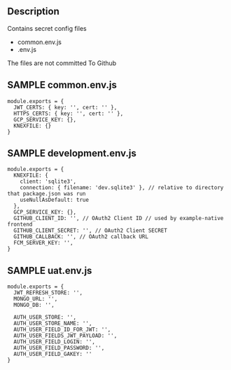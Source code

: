 ## Description

Contains secret config files
- common.env.js
- <env>.env.js

The files are not committed To Github

## SAMPLE common.env.js

```
module.exports = {
  JWT_CERTS: { key: '', cert: '' },
  HTTPS_CERTS: { key: '', cert: '' },
  GCP_SERVICE_KEY: {},
  KNEXFILE: {}
}

```

## SAMPLE development.env.js

```
module.exports = {
  KNEXFILE: {
    client: 'sqlite3',
    connection: { filename: 'dev.sqlite3' }, // relative to directory that package.json was run
    useNullAsDefault: true  
  },
  GCP_SERVICE_KEY: {},
  GITHUB_CLIENT_ID: '', // OAuth2 Client ID // used by example-native frontend
  GITHUB_CLIENT_SECRET: '', // OAuth2 Client SECRET
  GITHUB_CALLBACK: '', // OAuth2 callback URL
  FCM_SERVER_KEY: '',
}

```

## SAMPLE uat.env.js

```
module.exports = {
  JWT_REFRESH_STORE: '',
  MONGO_URL: '',
  MONGO_DB: '',

  AUTH_USER_STORE: '',
  AUTH_USER_STORE_NAME: '',
  AUTH_USER_FIELD_ID_FOR_JWT: '',
  AUTH_USER_FIELDS_JWT_PAYLOAD: '',
  AUTH_USER_FIELD_LOGIN: '',
  AUTH_USER_FIELD_PASSWORD: '', 
  AUTH_USER_FIELD_GAKEY: ''
}

```
